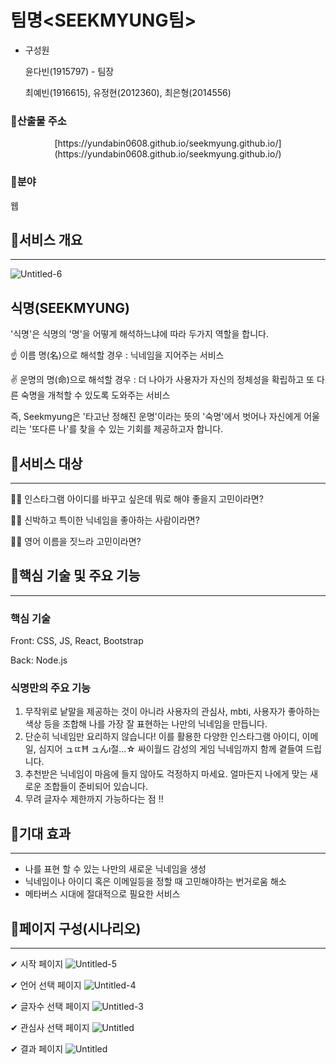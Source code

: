 # 팀명<SEEKMYUNG팀>

- 구성원
    
    윤다빈(1915797) - 팀장
    
    최예빈(1916615), 유정현(2012360), 최은형(2014556)
    

### 🔹산출물 주소

<div align="center">[https://yundabin0608.github.io/seekmyung.github.io/](https://yundabin0608.github.io/seekmyung.github.io/)</div>

### 🔹분야

웹

## 🌌서비스 개요

---
![Untitled-6](https://user-images.githubusercontent.com/63496587/140653451-69fb49f5-32f2-422a-becd-8bd475c4f505.png)


## 식명(SEEKMYUNG)

'식명'은 식명의 '명'을 어떻게 해석하느냐에 따라 두가지 역할을 합니다.

☝ 이름 명(名)으로 해석할 경우 :  닉네임을 지어주는 서비스

✌ 운명의 명(命)으로 해석할 경우 : 더 나아가 사용자가 자신의 정체성을 확립하고 또 다른 숙명을 개척할 수 있도록 도와주는 서비스

즉, Seekmyung은 '타고난 정해진 운명'이라는 뜻의 '숙명'에서 벗어나 자신에게 어울리는 '또다른 나'를 찾을 수 있는 기회를 제공하고자 합니다.

## 🌌서비스 대상

---

🙋‍♀️ 인스타그램 아이디를 바꾸고 싶은데 뭐로 해야 좋을지 고민이라면?

🙋‍♀️ 신박하고 특이한 닉네임을 좋아하는 사람이라면?

🙋‍♀️ 영어 이름을 짓느라 고민이라면? 

## 🌌핵심 기술 및 주요 기능

---

### **핵심 기술**

Front: CSS, JS, React, Bootstrap 

Back: Node.js

### 식명만의 **주요 기능**

1. 무작위로 낱말을 제공하는 것이 아니라 사용자의 관심사, mbti, 사용자가 좋아하는 색상 등을 조합해 나를 가장 잘 표현하는 나만의 닉네임을 만듭니다.
2. 단순히 닉네임만 요리하지 않습니다! 이를 활용한 다양한 인스타그램 아이디, 이메일, 심지어
ュㄸĦ ュんı절...☆ 싸이월드 감성의 게임 닉네임까지 함께 곁들여 드립니다.
3. 추천받은 닉네임이 마음에 들지 않아도 걱정하지 마세요. 얼마든지 나에게 맞는 새로운 조합들이 준비되어 있습니다.
4. 무려 글자수 제한까지 가능하다는 점 !!

## 🌌기대 효과

---

- 나를 표현 할 수 있는 나만의 새로운 닉네임을 생성
- 닉네임이나 아이디 혹은 이메일등을 정할 때 고민해야하는 번거로움 해소
- 메타버스 시대에 절대적으로 필요한 서비스

## 🌌페이지 구성(시나리오)

---

✔ 시작 페이지
![Untitled-5](https://user-images.githubusercontent.com/63496587/140653434-f55418e6-2279-423d-9a4f-c476e2b92985.png)



✔ 언어 선택 페이지
![Untitled-4](https://user-images.githubusercontent.com/63496587/140653432-de335b94-b65f-4aaf-992a-af8273c716e1.png)



✔ 글자수 선택 페이지
![Untitled-3](https://user-images.githubusercontent.com/63496587/140653430-5407f8b4-898e-4627-ace8-cee24eecabf1.png)


✔ 관심사 선택 페이지
![Untitled](https://user-images.githubusercontent.com/63496587/140653413-315b0409-ae59-4685-bd56-93d7898b7818.png)


✔ 결과 페이지
![Untitled](https://user-images.githubusercontent.com/63496587/140653391-96f25f13-5414-496b-811f-9da4c27353fe.png)

